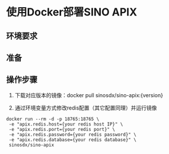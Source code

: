 # 使用Docker部署SINO APIX

## 环境要求

## 准备

## 操作步骤

1. 下载对应版本的镜像：docker pull sinosdx/sino-apix:{version}

2. 通过环境变量方式修改redis配置（其它配置同理）并运行镜像
```
docker run --rm -d -p 18765:18765 \
 -e "apix.redis.host={your redis host IP}" \
 -e "apix.redis.port={your redis port}" \
 -e "apix.redis.password={your redis password}" \
 -e "apix.redis.database={your redis database}" \
 sinosdx/sino-apix
```




















